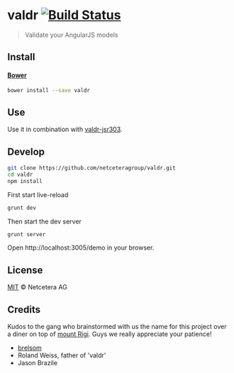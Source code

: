 # valdr [![Build Status](https://travis-ci.org/netceteragroup/valdr.png?branch=master)](https://travis-ci.org/netceteragroup/valdr)


> Validate your AngularJS models

## Install

#### [Bower](http://bower.io)

```bash
bower install --save valdr
```

## Use

Use it in combination with [valdr-jsr303](https://github.com/netceteragroup/valdr-jsr303).

## Develop

```bash
git clone https://github.com/netceteragroup/valdr.git
cd valdr
npm install
```

First start live-reload
```bash
grunt dev
```

Then start the dev server
```bash
grunt server
```

Open http://localhost:3005/demo in your browser.

## License

[MIT](http://opensource.org/licenses/MIT) © Netcetera AG

## Credits

Kudos to the gang who brainstormed with us the name for this project over a diner on top of [mount Rigi](https://maps.google.com/maps?q=Hotel+Rigi+Kaltbad&hl=en&cid=7481422441262508040&gl=US&hq=Hotel+Rigi+Kaltbad&t=m&z=16). Guys we really appreciate your patience!
* [brelsom](https://github.com/brelsom)
* Roland Weiss, father of 'valdr'
* Jason Brazile
